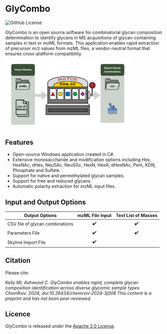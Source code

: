 # GlyCombo
![GitHub License](https://img.shields.io/github/license/Protea-Glycosciences/GlyCombo)

GlyCombo is an open source software for combinatorial glycan composition determination to identify glycans in MS acquisitions of glycan-containing samples in text or mzML formats.
This application enables rapid extraction of precursor *m/z* values from mzML files, a vendor-neutral format that ensures cross-platform compatibility.


<img src="/abstract.png" width="400">

Features
--------
- Open-source Windows application created in C#.
- Extensive monosaccharide and modification options including Hex, HexNAc, dHex, Neu5Ac, Neu5Gc, HexN, HexA, dHexNAc, Pent, KDN, Phosphate and Sulfate.
- Support for native and permethylated glycan samples.
- Support for free and reduced glycans.
- Automatic polarity extraction for mzML input files.

Input and Output Options
--------
| Output Options					 | mzML File Input    | Text List of Masses  |
|------------------------------------|:------------------:|:-------------------: |
| CSV file of glycan combinations    | :heavy_check_mark: | :heavy_check_mark: 	 | 
| Parameters File                    | :heavy_check_mark: |	:heavy_check_mark:   |
| Skyline Import File			     | :heavy_check_mark: |				         |


Citation
--------
Please cite:

*Kelly MI, Ashwood C. GlyCombo enables rapid, complete glycan composition identification across diverse glycomic sample types. ChemRxiv. 2024; doi:10.26434/chemrxiv-2024-3j008  This content is a preprint and has not been peer-reviewed.*

Licence
-------
GlyCombo is released under the [Apache 2.0 License](LICENSE).
